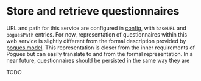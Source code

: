 # Store and retrieve questionnaires

URL and path for this service are configured in [config](../src/js/config.js), with `baseURL` and `poguesPath` entries. For now, representation of questionnaires within this web service is slightly different from the formal description provided by [pogues model](). This representation is closer from the inner requirements of Pogues but can easily translate to and from the formal representation. In a near future, questionnaires should be persisted in the same way they are 

TODO